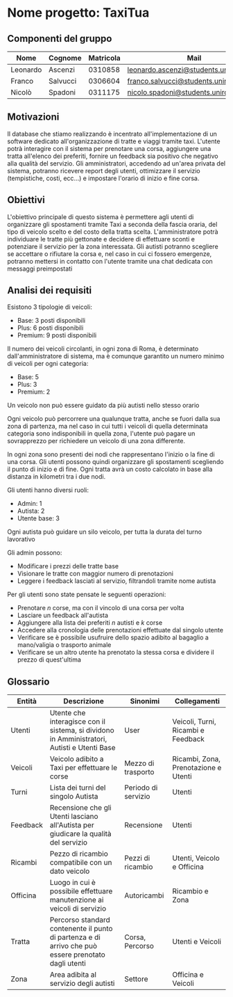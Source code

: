 # Nome progetto: TaxiTua

## Componenti del gruppo
| Nome     | Cognome  | Matricola | Mail                                  |
| -------- | -------- | --------- | ------------------------------------- |
| Leonardo | Ascenzi  | 0310858   | leonardo.ascenzi@students.uniroma2.eu |
| Franco   | Salvucci | 0306604   | franco.salvucci@students.uniroma2.eu  |
| Nicolò   | Spadoni  | 0311175   | nicolo.spadoni@students.uniroma2.eu   |         |          |           |                                       |

## Motivazioni
Il database che stiamo realizzando è incentrato all'implementazione di un software dedicato all'organizzazione di tratte e viaggi tramite taxi.
L'utente potrà interagire con il sistema per prenotare una corsa, aggiungere una tratta all'elenco dei preferiti, fornire un feedback sia positivo che negativo alla qualità del servizio. 
Gli amministratori, accedendo ad un'area privata del sistema, potranno ricevere report degli utenti, ottimizzare il servizio (tempistiche, costi, ecc...) e impostare 
l'orario di inizio e fine corsa.

## Obiettivi
L'obiettivo principale di questo sistema è permettere agli utenti di organizzare gli spostamenti tramite Taxi a seconda della fascia oraria, del tipo di veicolo scelto e del costo della tratta scelta.
L'amministratore potrà individuare le tratte più gettonate e decidere di effettuare sconti e potenziare il servizio per la zona interessata.
Gli autisti potranno scegliere se accettare o rifiutare la corsa e, nel caso in cui ci fossero emergenze, potranno mettersi in contatto con l'utente tramite una chat dedicata con messaggi preimpostati

## Analisi dei requisiti
Esistono 3 tipologie di veicoli:
- Base: 3 posti disponibili
- Plus: 6 posti disponibili
- Premium: 9 posti disponibili

Il numero dei veicoli circolanti, in ogni zona di Roma, è determinato dall'amministratore di sistema, ma è comunque garantito un numero minimo di veicoli per ogni categoria:
- Base: 5
- Plus: 3
- Premium: 2

Un veicolo non può essere guidato da più autisti nello stesso orario

Ogni veicolo può percorrere una qualunque tratta, anche se fuori dalla sua zona di partenza, ma nel caso in cui tutti i veicoli di quella determinata categoria sono indisponibili in quella zona, l'utente può pagare un sovrapprezzo per richiedere un veicolo di una zona differente.

In ogni zona sono presenti dei nodi che rappresentano l'inizio o la fine di una corsa. Gli utenti possono quindi organizzare gli spostamenti scegliendo il punto di inizio e di fine. Ogni tratta avrà un costo calcolato in base alla distanza in kilometri tra i due nodi. 

Gli utenti hanno diversi ruoli:
- Admin: 1
- Autista: 2
- Utente base: 3

Ogni autista può guidare un silo veicolo, per tutta la durata del turno lavorativo

Gli admin possono:
- Modificare i prezzi delle tratte base
- Visionare le tratte con maggior numero di prenotazioni
- Leggere i feedback lasciati al servizio, filtrandoli tramite nome autista

Per gli utenti sono state pensate le seguenti operazioni:
- Prenotare $n$ corse, ma con il vincolo di una corsa per volta
- Lasciare un feedback all'autista
- Aggiungere alla lista dei preferiti $n$ autisti e $k$ corse
- Accedere alla cronologia delle prenotazioni effettuate dal singolo utente
- Verificare se è possibile usufruire dello spazio adibito al bagaglio a mano/valigia o trasporto animale
- Verificare se un altro utente ha prenotato la stessa corsa e dividere il prezzo di quest'ultima

## Glossario

| Entità   | Descrizione                                                                                         | Sinonimi            | Collegamenti                         |
| -------- | --------------------------------------------------------------------------------------------------- | ------------------- | ------------------------------------ |
| Utenti   | Utente che interagisce con il sistema, si dividono in Amministratori, Autisti e Utenti Base         | User                | Veicoli, Turni, Ricambi e Feedback   |
| Veicoli  | Veicolo adibito a Taxi per effettuare le corse                                                      | Mezzo di trasporto  | Ricambi, Zona, Prenotazione e Utenti |
| Turni    | Lista dei turni del singolo Autista                                                                 | Periodo di servizio | Utenti                               |
| Feedback | Recensione che gli Utenti lasciano all'Autista per giudicare la qualità del servizio                | Recensione          | Utenti                               |
| Ricambi  | Pezzo di ricambio compatibile con un dato veicolo                                                   | Pezzi di ricambio   | Utenti, Veicolo e Officina           |
| Officina | Luogo in cui è possibile effettuare manutenzione ai veicoli di servizio                             | Autoricambi         | Ricambio e Zona                      |
| Tratta   | Percorso standard contenente il punto di partenza e di arrivo che può essere prenotato dagli utenti | Corsa, Percorso     | Utenti e Veicoli                     |
| Zona     | Area adibita al servizio degli autisti                                                              | Settore             | Officina e Veicoli                   |
